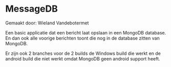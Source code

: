 # MessageDB

Gemaakt door: Wieland Vandebotermet

Een basic applicatie dat een bericht laat opslaan in een MongoDB database.
En dan ook alle voorige berichten toont die nog in de database zitten van MongoDB.

Er zijn ook 2 branches voor de 2 builds
de Windows build die werkt
en de android build die niet werkt omdat MongoDB geen android support heeft.
